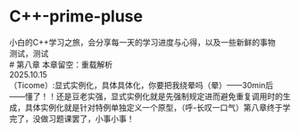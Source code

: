 # C++-prime-pluse
小白的C++学习之旅，会分享每一天的学习进度与心得，以及一些新鲜的事物
<br>测试，测试
<br># 第八章 本章留空：重载解析
<br>2025.10.15 
<br>（Ticome）:显式实例化，具体具体化，你要把我绕晕吗（晕）——30min后 ——懂了！！还是豆老实强，显式实例化就是先强制规定进而避免重复调用时的生成，具体实例化就是针对特例单独定义一个原型，（呼-长叹一口气）第八章终于学完了，没做习题课罢了，小事小事！

